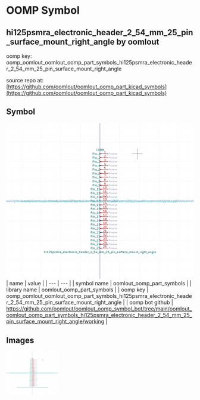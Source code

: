 # OOMP Symbol  
## hi125psmra_electronic_header_2_54_mm_25_pin_surface_mount_right_angle  by oomlout  
  
oomp key: oomp_oomlout_oomlout_oomp_part_symbols_hi125psmra_electronic_header_2_54_mm_25_pin_surface_mount_right_angle  
  
source repo at: [https://github.com/oomlout/oomlout_oomp_part_kicad_symbols](https://github.com/oomlout/oomlout_oomp_part_kicad_symbols)  
## Symbol  
  
[![working.png](working_600.png)](working.png)  
| name | value | 
| --- | --- | 
| symbol name | oomlout_oomp_part_symbols | 
| library name | oomlout_oomp_part_symbols | 
| oomp key | oomp_oomlout_oomlout_oomp_part_symbols_hi125psmra_electronic_header_2_54_mm_25_pin_surface_mount_right_angle | 
| oomp bot github | https://github.com/oomlout/oomlout_oomp_symbol_bot/tree/main/oomlout_oomlout_oomp_part_symbols_hi125psmra_electronic_header_2_54_mm_25_pin_surface_mount_right_angle/working | 
## Images  
  
[![working.png](working_140.png)](working.png)  
